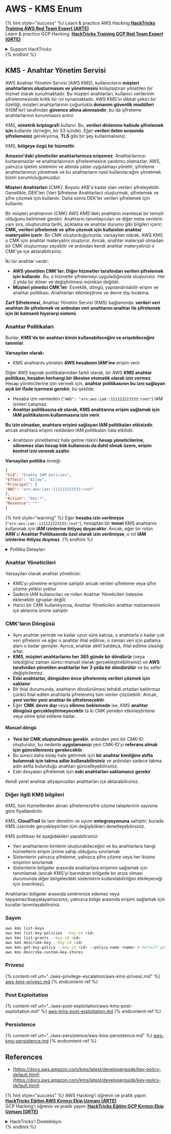 # AWS - KMS Enum

{% hint style="success" %}
Learn & practice AWS Hacking:<img src="../../../.gitbook/assets/image (1) (1).png" alt="" data-size="line">[**HackTricks Training AWS Red Team Expert (ARTE)**](https://training.hacktricks.xyz/courses/arte)<img src="../../../.gitbook/assets/image (1) (1).png" alt="" data-size="line">\
Learn & practice GCP Hacking: <img src="../../../.gitbook/assets/image (2).png" alt="" data-size="line">[**HackTricks Training GCP Red Team Expert (GRTE)**<img src="../../../.gitbook/assets/image (2).png" alt="" data-size="line">](https://training.hacktricks.xyz/courses/grte)

<details>

<summary>Support HackTricks</summary>

* Check the [**subscription plans**](https://github.com/sponsors/carlospolop)!
* **Join the** 💬 [**Discord group**](https://discord.gg/hRep4RUj7f) or the [**telegram group**](https://t.me/peass) or **follow** us on **Twitter** 🐦 [**@hacktricks\_live**](https://twitter.com/hacktricks\_live)**.**
* **Share hacking tricks by submitting PRs to the** [**HackTricks**](https://github.com/carlospolop/hacktricks) and [**HackTricks Cloud**](https://github.com/carlospolop/hacktricks-cloud) github repos.

</details>
{% endhint %}

## KMS - Anahtar Yönetim Servisi

AWS Anahtar Yönetim Servisi (AWS KMS), kullanıcıların **müşteri anahtarlarını oluşturmasını ve yönetmesini** kolaylaştıran yönetilen bir hizmet olarak sunulmaktadır. Bu müşteri anahtarları, kullanıcı verilerinin şifrelenmesinde kritik bir rol oynamaktadır. AWS KMS'in dikkat çekici bir özelliği, müşteri anahtarlarının çoğunlukla **donanım güvenlik modülleri** (HSM'ler) tarafından **güvence altına alınmasıdır**, bu da şifreleme anahtarlarının korunmasını artırır.

KMS, **simetrik kriptografi** kullanır. Bu, **verileri dinlenme halinde şifrelemek için** kullanılır (örneğin, bir S3 içinde). Eğer **verileri iletim sırasında şifrelemeniz** gerekiyorsa, **TLS** gibi bir şey kullanmalısınız.

KMS, **bölgeye özgü bir hizmettir**.

**Amazon'daki yöneticiler anahtarlarınıza erişemez**. Anahtarlarınızı kurtaramazlar ve anahtarlarınızın şifrelenmesine yardımcı olamazlar. AWS, yalnızca işletim sistemini ve altında yatan uygulamayı yönetir; şifreleme anahtarlarımızı yönetmek ve bu anahtarların nasıl kullanılacağını yönetmek bizim sorumluluğumuzdur.

**Müşteri Anahtarları** (CMK): Boyutu 4KB'a kadar olan verileri şifreleyebilir. Genellikle, DEK'leri (Veri Şifreleme Anahtarları) oluşturmak, şifrelemek ve şifre çözmek için kullanılır. Daha sonra DEK'ler verileri şifrelemek için kullanılır.

Bir müşteri anahtarının (CMK) AWS KMS'deki anahtarın mantıksal bir temsili olduğunu belirtmek gerekir. Anahtarın tanımlayıcıları ve diğer meta verilerin yanı sıra, oluşturulma tarihi, açıklama ve anahtar durumu gibi bilgileri içerir; **CMK, verileri şifrelemek ve şifre çözmek için kullanılan anahtar materyalini içerir**. Bir CMK oluşturduğunuzda, varsayılan olarak, AWS KMS o CMK için anahtar materyalini oluşturur. Ancak, anahtar materyali olmadan bir CMK oluşturmayı seçebilir ve ardından kendi anahtar materyalinizi o CMK'ye içe aktarabilirsiniz.

İki tür anahtar vardır:

* **AWS yönetilen CMK'ler: Diğer hizmetler tarafından verileri şifrelemek için kullanılır**. Bu, o hizmette şifrelemeyi uyguladığınızda oluşturulur. Her 3 yılda bir döner ve değiştirilmesi mümkün değildir.
* **Müşteri yönetici CMK'ler**: Esneklik, döngü, yapılandırılabilir erişim ve anahtar politikası. Anahtarları etkinleştirme ve devre dışı bırakma.

**Zarf Şifrelemesi**, Anahtar Yönetim Servisi (KMS) bağlamında: **verileri veri anahtarı ile şifrelemek ve ardından veri anahtarını anahtar ile şifrelemek için iki katmanlı hiyerarşi sistemi**.

### Anahtar Politikaları

Bunlar, **KMS'de bir anahtarı kimin kullanabileceğini ve erişebileceğini tanımlar**.

**Varsayılan olarak:**

*   KMS anahtarını yöneten **AWS hesabının IAM'ine** erişim verir.

Diğer AWS kaynak politikalarından farklı olarak, bir AWS **KMS anahtar politikası, hesabın herhangi bir ilkesine otomatik olarak izin vermez**. Hesap yöneticilerine izin vermek için, **anahtar politikasının bu izni sağlayan açık bir ifade içermesi gerekir**, bu şekilde.

* Hesaba izin vermeden (`"AWS": "arn:aws:iam::111122223333:root"`) IAM izinleri çalışmaz.
*   **Anahtar politikasına ek olarak, KMS anahtarına erişim sağlamak için IAM politikalarını kullanmasına izin verir**.

**Bu izin olmadan, anahtara erişimi sağlayan IAM politikaları etkisizdir**, ancak anahtara erişimi reddeden IAM politikaları hala etkilidir.
* Anahtarın yönetilemez hale gelme riskini **hesap yöneticilerine, silinemez olan hesap kök kullanıcısı da dahil olmak üzere, erişim kontrol izni vererek azaltır**.

**Varsayılan politika** örneği:
```json
{
"Sid": "Enable IAM policies",
"Effect": "Allow",
"Principal": {
"AWS": "arn:aws:iam::111122223333:root"
},
"Action": "kms:*",
"Resource": "*"
}
```
{% hint style="warning" %}
Eğer **hesaba izin verilmişse** (`"arn:aws:iam::111122223333:root"`), hesaptan bir **temel** KMS anahtarını kullanmak için **IAM izinlerine ihtiyaç duyacaktır**. Ancak, eğer bir rolün **ARN**'si **Anahtar Politikasında özel olarak izin verilmişse**, o rol **IAM izinlerine ihtiyaç duymaz**.
{% endhint %}

<details>

<summary>Politika Detayları</summary>

Bir politikanın özellikleri:

* JSON tabanlı belge
* Kaynak --> Etkilenen kaynaklar (yıldız "\*" olabilir)
* Eylem --> kms:Encrypt, kms:Decrypt, kms:CreateGrant ... (izinler)
* Etki --> İzin Ver / Reddet
* Temel --> etkilenen arn
* Koşullar (isteğe bağlı) --> izinleri vermek için koşul

İzinler:

* AWS hesabınızdaki başka bir AWS temeline izinlerinizi devretmenizi sağlar. Bunları AWS KMS API'lerini kullanarak oluşturmanız gerekir. CMK tanımlayıcısı, grantee temel ve gerekli işlem seviyesi (Decrypt, Encrypt, GenerateDataKey...) belirtilebilir.
* İzin oluşturulduktan sonra bir GrantToken ve GrantID verilir.

**Erişim**:

* **anahtar politikası** aracılığıyla -- Eğer bu varsa, bu **IAM politikasından önceliklidir**
* **IAM politikası** aracılığıyla
* **izinler** aracılığıyla

</details>

### Anahtar Yöneticileri

Varsayılan olarak anahtar yöneticisi:

* KMS'yi yönetme erişimine sahiptir ancak verileri şifreleme veya şifre çözme yetkisi yoktur
* Sadece IAM kullanıcıları ve rolleri Anahtar Yöneticileri listesine eklenebilir (gruplar değil)
* Harici bir CMK kullanılıyorsa, Anahtar Yöneticileri anahtar malzemesini içe aktarma iznine sahiptir

### CMK'ların Döngüsü

* Aynı anahtar yerinde ne kadar uzun süre kalırsa, o anahtarla o kadar çok veri şifrelenir ve eğer o anahtar ihlal edilirse, o zaman veri için patlama alanı o kadar genişler. Ayrıca, anahtar aktif kaldıkça, ihlal edilme olasılığı artar.
* **KMS, müşteri anahtarlarını her 365 günde bir döndürür** (veya istediğiniz zaman süreci manuel olarak gerçekleştirebilirsiniz) ve **AWS tarafından yönetilen anahtarlar her 3 yılda bir döndürülür** ve bu sefer değiştirilemez.
* **Eski anahtarlar, döngüden önce şifrelenmiş verileri çözmek için saklanır**
* Bir ihlal durumunda, anahtarın döndürülmesi tehdidi ortadan kaldırmaz çünkü ihlal edilen anahtarla şifrelenmiş tüm veriler çözülebilir. Ancak, **yeni veriler yeni anahtar ile şifrelenecektir**.
* Eğer **CMK** **devre dışı** veya **silinme** **beklemede** ise, KMS **anahtar döngüsü gerçekleştirmeyecektir** ta ki CMK yeniden etkinleştirilene veya silme iptal edilene kadar.

#### Manuel döngü

* **Yeni bir CMK oluşturulması gerekir**, ardından yeni bir CMK-ID oluşturulur, bu nedenle **uygulamanızı** yeni CMK-ID'yi **referans almak için güncellemeniz gerekecektir**.
* Bu süreci daha kolay hale getirmek için **bir anahtar kimliğine atıfta bulunmak için takma adlar kullanabilirsiniz** ve ardından sadece takma adın atıfta bulunduğu anahtarı güncelleyebilirsiniz.
* Eski dosyaları şifrelemek için **eski anahtarları saklamanız gerekir**.

Kendi yerel anahtar altyapınızdan anahtarları içe aktarabilirsiniz.

### Diğer ilgili KMS bilgileri

KMS, tüm hizmetlerden alınan şifreleme/şifre çözme taleplerinin sayısına göre fiyatlandırılır.

KMS, **CloudTrail** ile tam denetim ve uyum **entegrasyonuna** sahiptir; burada KMS üzerinde gerçekleştirilen tüm değişiklikleri denetleyebilirsiniz.

KMS politikası ile aşağıdakileri yapabilirsiniz:

* Veri anahtarlarını kimlerin oluşturabileceğini ve bu anahtarlara hangi hizmetlerin erişim iznine sahip olduğunu sınırlamak
* Sistemlerin yalnızca şifreleme, yalnızca şifre çözme veya her ikisine erişimini sınırlamak
* Sistemlerin bölgeler arasında anahtarlara erişimini sağlamak için tanımlamak (ancak KMS'yi barındıran bölgede bir arıza olması durumunda diğer bölgelerdeki sistemlerin kullanılabilirliğini etkileyeceği için önerilmez).

Anahtarları bölgeler arasında senkronize edemez veya taşıyamaz/kopyalayamazsınız; yalnızca bölge arasında erişimi sağlamak için kurallar tanımlayabilirsiniz.

### Sayım
```bash
aws kms list-keys
aws kms list-key-policies --key-id <id>
aws kms list-grants --key-id <id>
aws kms describe-key --key-id <id>
aws kms get-key-policy --key-id <id> --policy-name <name> # Default policy name is "default"
aws kms describe-custom-key-stores
```
### Privesc

{% content-ref url="../aws-privilege-escalation/aws-kms-privesc.md" %}
[aws-kms-privesc.md](../aws-privilege-escalation/aws-kms-privesc.md)
{% endcontent-ref %}

### Post Exploitation

{% content-ref url="../aws-post-exploitation/aws-kms-post-exploitation.md" %}
[aws-kms-post-exploitation.md](../aws-post-exploitation/aws-kms-post-exploitation.md)
{% endcontent-ref %}

### Persistence

{% content-ref url="../aws-persistence/aws-kms-persistence.md" %}
[aws-kms-persistence.md](../aws-persistence/aws-kms-persistence.md)
{% endcontent-ref %}

## References

* [https://docs.aws.amazon.com/kms/latest/developerguide/key-policy-default.html](https://docs.aws.amazon.com/kms/latest/developerguide/key-policy-default.html)

{% hint style="success" %}
AWS Hacking'i öğrenin ve pratik yapın:<img src="../../../.gitbook/assets/image (1) (1).png" alt="" data-size="line">[**HackTricks Eğitim AWS Kırmızı Ekip Uzmanı (ARTE)**](https://training.hacktricks.xyz/courses/arte)<img src="../../../.gitbook/assets/image (1) (1).png" alt="" data-size="line">\
GCP Hacking'i öğrenin ve pratik yapın: <img src="../../../.gitbook/assets/image (2).png" alt="" data-size="line">[**HackTricks Eğitim GCP Kırmızı Ekip Uzmanı (GRTE)**<img src="../../../.gitbook/assets/image (2).png" alt="" data-size="line">](https://training.hacktricks.xyz/courses/grte)

<details>

<summary>HackTricks'i Destekleyin</summary>

* [**abonelik planlarını**](https://github.com/sponsors/carlospolop) kontrol edin!
* **💬 [**Discord grubuna**](https://discord.gg/hRep4RUj7f) veya [**telegram grubuna**](https://t.me/peass) katılın ya da **Twitter'da** 🐦 [**@hacktricks\_live**](https://twitter.com/hacktricks\_live)**'i takip edin.**
* **Hacking ipuçlarını paylaşmak için** [**HackTricks**](https://github.com/carlospolop/hacktricks) ve [**HackTricks Cloud**](https://github.com/carlospolop/hacktricks-cloud) github reposuna PR gönderin.

</details>
{% endhint %}
